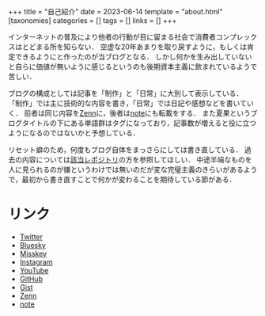 +++
title = "自己紹介"
date = 2023-06-14
template = "about.html"
[taxonomies]
categories = []
tags = []
links = []
+++

インターネットの普及により他者の行動が目に留まる社会で消費者コンプレックスはとどまる所を知らない．
空虚な20年あまりを取り戻すように，もしくは肯定できるようにと作ったのが当ブログとなる．
しかし何かを生み出していないと自らに価値が無いように感じるというのも後期資本主義に飲まれているようで苦しい．

ブログの構成としては記事を「制作」と「日常」に大別して表示している．
「制作」では主に技術的な内容を書き，「日常」では日記や感想などを書いていく．
前者は同じ内容を[Zenn](https://zenn.dev/natsuka_sili)に，後者は[note](https://note.com/natsuka_sili)にも転載をする．
また夏果というブログタイトルの下にある単語群はタグになっており，記事数が増えると役に立つようになるのではないかと予想している．

リセット癖のため，何度もブログ自体をまっさらにしては書き直している．
過去の内容については[該当レポジトリ](https://github.com/natsuka-sili/natsuka-sili.github.io)の方を参照してほしい．
中途半端なものを人に見られるのが嫌というわけでは無いのだが変な完璧主義のきらいがあるようで，最初から書き直すことで何かが変わることを期待している節がある．

# リンク
- [Twitter](https://twitter.com/natsuka_sili)
- [Bluesky](https://bsky.app/profile/nsl.bsky.social)
- [Misskey](https://misskey.io/@sq)
- [Instagram](https://www.instagram.com/ntkzu/)
- [YouTube](https://www.youtube.com/@slnq)
- [GitHub](https://github.com/slnq)
- [Gist](https://gist.github.com/natsuka-sili)
- [Zenn](https://zenn.dev/natsuka_sili)
- [note](https://note.com/natsuka_sili)